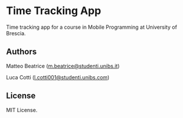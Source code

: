 # Time Tracking App
Time tracking app for a course in Mobile Programming at University of Brescia.

## Authors
Matteo Beatrice (<m.beatrice@studenti.unibs.it>)

Luca Cotti (<l.cotti001@studenti.unibs.com>)

## License
MIT License.
